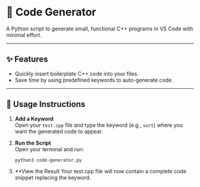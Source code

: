 # 🚀 Code Generator

A Python script to generate small, functional C++ programs in VS Code with minimal effort.

---

## ✨ Features

- Quickly insert boilerplate C++ code into your files.
- Save time by using predefined keywords to auto-generate code.

---

## 📖 Usage Instructions

1. **Add a Keyword**  
   Open your `test.cpp` file and type the keyword (e.g., `sort`) where you want the generated code to appear.

2. **Run the Script**  
   Open your terminal and run:
   ```bash
   python3 code-generator.py
3. **View the Result
   Your test.cpp file will now contain a complete code snippet replacing the keyword.
